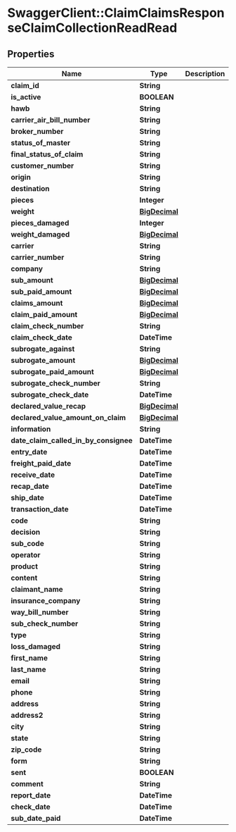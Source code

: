 # SwaggerClient::ClaimClaimsResponseClaimCollectionReadRead

## Properties
Name | Type | Description | Notes
------------ | ------------- | ------------- | -------------
**claim_id** | **String** |  | [optional] 
**is_active** | **BOOLEAN** |  | [optional] 
**hawb** | **String** |  | [optional] 
**carrier_air_bill_number** | **String** |  | [optional] 
**broker_number** | **String** |  | [optional] 
**status_of_master** | **String** |  | [optional] 
**final_status_of_claim** | **String** |  | [optional] 
**customer_number** | **String** |  | [optional] 
**origin** | **String** |  | [optional] 
**destination** | **String** |  | [optional] 
**pieces** | **Integer** |  | [optional] 
**weight** | [**BigDecimal**](BigDecimal.md) |  | [optional] 
**pieces_damaged** | **Integer** |  | [optional] 
**weight_damaged** | [**BigDecimal**](BigDecimal.md) |  | [optional] 
**carrier** | **String** |  | [optional] 
**carrier_number** | **String** |  | [optional] 
**company** | **String** |  | [optional] 
**sub_amount** | [**BigDecimal**](BigDecimal.md) |  | [optional] 
**sub_paid_amount** | [**BigDecimal**](BigDecimal.md) |  | [optional] 
**claims_amount** | [**BigDecimal**](BigDecimal.md) |  | [optional] 
**claim_paid_amount** | [**BigDecimal**](BigDecimal.md) |  | [optional] 
**claim_check_number** | **String** |  | [optional] 
**claim_check_date** | **DateTime** |  | [optional] 
**subrogate_against** | **String** |  | [optional] 
**subrogate_amount** | [**BigDecimal**](BigDecimal.md) |  | [optional] 
**subrogate_paid_amount** | [**BigDecimal**](BigDecimal.md) |  | [optional] 
**subrogate_check_number** | **String** |  | [optional] 
**subrogate_check_date** | **DateTime** |  | [optional] 
**declared_value_recap** | [**BigDecimal**](BigDecimal.md) |  | [optional] 
**declared_value_amount_on_claim** | [**BigDecimal**](BigDecimal.md) |  | [optional] 
**information** | **String** |  | [optional] 
**date_claim_called_in_by_consignee** | **DateTime** |  | [optional] 
**entry_date** | **DateTime** |  | [optional] 
**freight_paid_date** | **DateTime** |  | [optional] 
**receive_date** | **DateTime** |  | [optional] 
**recap_date** | **DateTime** |  | [optional] 
**ship_date** | **DateTime** |  | [optional] 
**transaction_date** | **DateTime** |  | [optional] 
**code** | **String** |  | [optional] 
**decision** | **String** |  | [optional] 
**sub_code** | **String** |  | [optional] 
**operator** | **String** |  | [optional] 
**product** | **String** |  | [optional] 
**content** | **String** |  | [optional] 
**claimant_name** | **String** |  | [optional] 
**insurance_company** | **String** |  | [optional] 
**way_bill_number** | **String** |  | [optional] 
**sub_check_number** | **String** |  | [optional] 
**type** | **String** |  | [optional] 
**loss_damaged** | **String** |  | [optional] 
**first_name** | **String** |  | [optional] 
**last_name** | **String** |  | [optional] 
**email** | **String** |  | [optional] 
**phone** | **String** |  | [optional] 
**address** | **String** |  | [optional] 
**address2** | **String** |  | [optional] 
**city** | **String** |  | [optional] 
**state** | **String** |  | [optional] 
**zip_code** | **String** |  | [optional] 
**form** | **String** |  | [optional] 
**sent** | **BOOLEAN** |  | [optional] 
**comment** | **String** |  | [optional] 
**report_date** | **DateTime** |  | [optional] 
**check_date** | **DateTime** |  | [optional] 
**sub_date_paid** | **DateTime** |  | [optional] 

